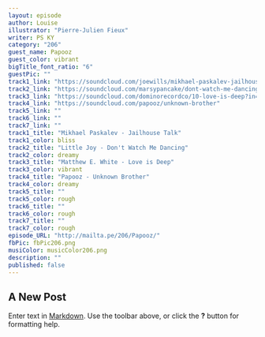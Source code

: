 ```yaml
---
layout: episode
author: Louise
illustrator: "Pierre-Julien Fieux"
writer: PS KY
category: "206"
guest_name: Papooz
guest_color: vibrant
bigTitle_font_ratio: "6"
guestPic: ""
track1_link: "https://soundcloud.com/joewills/mikhael-paskalev-jailhouse"
track2_link: "https://soundcloud.com/marsypancake/dont-watch-me-dancing-little-joy"
track3_link: "https://soundcloud.com/dominorecordco/10-love-is-deep?in=user172116667/sets/matthew-e-white"
track4_link: "https://soundcloud.com/papooz/unknown-brother"
track5_link: ""
track6_link: ""
track7_link: ""
track1_title: "Mikhael Paskalev - Jailhouse Talk"
track1_color: bliss
track2_title: "Little Joy - Don't Watch Me Dancing"
track2_color: dreamy
track3_title: "Matthew E. White - Love is Deep"
track3_color: vibrant
track4_title: "Papooz - Unknown Brother"
track4_color: dreamy
track5_title: ""
track5_color: rough
track6_title: ""
track6_color: rough
track7_title: ""
track7_color: rough
episode_URL: "http://mailta.pe/206/Papooz/"
fbPic: fbPic206.png
musiColor: musicColor206.png
description: ""
published: false
---
```


## A New Post

Enter text in [Markdown](http://daringfireball.net/projects/markdown/). Use the toolbar above, or click the **?** button for formatting help.

